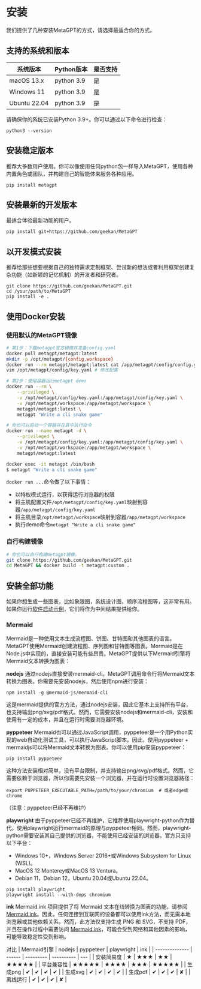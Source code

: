# 安装

我们提供了几种安装MetaGPT的方式，请选择最适合你的方式。

## 支持的系统和版本

| 系统版本     | Python版本 | 是否支持 |
| ------------ | ---------- | -------- |
| macOS 13.x   | python 3.9 | 是       |
| Windows 11   | python 3.9 | 是       |
| Ubuntu 22.04 | python 3.9 | 是       |

请确保你的系统已安装Python 3.9+。你可以通过以下命令进行检查：

```
python3 --version
```

## 安装稳定版本

推荐大多数用户使用。你可以像使用任何python包一样导入MetaGPT，使用各种内置角色或团队，并构建自己的智能体来服务各种应用。

```
pip install metagpt
```

## 安装最新的开发版本

最适合体验最新功能的用户。

```
pip install git+https://github.com/geekan/MetaGPT
```

## 以开发模式安装

推荐给那些想要根据自己的独特需求定制框架、尝试新的想法或者利用框架创建复杂功能（如新颖的记忆机制）的开发者和研究者。

```
git clone https://github.com/geekan/MetaGPT.git
cd /your/path/to/MetaGPT
pip install -e .
```

## 使用Docker安装

### 使用默认的MetaGPT镜像

```bash
# 第1步：下载metagpt官方镜像并准备config.yaml
docker pull metagpt/metagpt:latest
mkdir -p /opt/metagpt/{config,workspace}
docker run --rm metagpt/metagpt:latest cat /app/metagpt/config/config.yaml > /opt/metagpt/config/key.yaml
vim /opt/metagpt/config/key.yaml # 修改配置

# 第2步：使用容器运行metagpt demo
docker run --rm \
    --privileged \
    -v /opt/metagpt/config/key.yaml:/app/metagpt/config/key.yaml \
    -v /opt/metagpt/workspace:/app/metagpt/workspace \
    metagpt/metagpt:latest \
    metagpt "Write a cli snake game"

# 你也可以启动一个容器并在其中执行命令
docker run --name metagpt -d \
    --privileged \
    -v /opt/metagpt/config/key.yaml:/app/metagpt/config/key.yaml \
    -v /opt/metagpt/workspace:/app/metagpt/workspace \
    metagpt/metagpt:latest

docker exec -it metagpt /bin/bash
$ metagpt "Write a cli snake game"
```

`docker run ...`命令做了以下事情：

- 以特权模式运行，以获得运行浏览器的权限
- 将主机配置文件`/opt/metagpt/config/key.yaml`映射到容器`/app/metagpt/config/key.yaml`
- 将主机目录`/opt/metagpt/workspace`映射到容器`/app/metagpt/workspace`
- 执行demo命令`metagpt "Write a cli snake game"`

### 自行构建镜像

```bash
# 你也可以自行构建metagpt镜像。
git clone https://github.com/geekan/MetaGPT.git
cd MetaGPT && docker build -t metagpt:custom .
```

## 安装全部功能

如果你想生成一些图表，比如象限图，系统设计图，顺序流程图等，这非常有用。如果你运行[软件启动示例](https://github.com/geekan/MetaGPT/blob/main/metagpt/startup.py)，它们将作为中间结果提供给你。

### Mermaid

Mermaid是一种使用文本生成流程图、饼图、甘特图和其他图表的语言。MetaGPT使用Mermaid创建流程图、序列图和甘特图等图表。Mermaid是在Node.js中实现的，直接安装可能有些昂贵。MetaGPT提供以下Mermaid引擎将Mermaid文本转换为图表：

**nodejs**
通过nodejs直接安装mermaid-cli。MetaGPT调用命令行将Mermaid文本转换为图表。你需要先安装nodejs，然后使用npm进行安装：

```
npm install -g @mermaid-js/mermaid-cli
```

这是mermaid提供的官方方法，通过nodejs安装，因此它基本上支持所有平台，也支持输出png/svg/pdf格式。然而，它需要安装nodejs和mermaid-cli，安装和使用有一定的成本，并且在运行时需要浏览器环境。

**pyppeteer**
Mermaid也可以通过JavaScript调用，pyppeteer是一个用Python实现的web自动化测试工具，可以执行JavaScript脚本。因此，使用pyppeteer + mermaidjs可以将Mermaid文本转换为图表。你可以使用pip安装pyppeteer：

```
pip install pyppeteer
```

这种方法安装相对简单，没有平台限制，并支持输出png/svg/pdf格式。然而，它需要依赖于浏览器，所以你需要先安装一个浏览器，并在运行时设置浏览器路径：

```
export PUPPETEER_EXECUTABLE_PATH=/path/to/your/chromium  # 或者edge或chrome
```

（注意：pyppeteer已经不再维护）

**playwright**
由于pyppeteer已经不再维护，它推荐使用playwright-python作为替代。使用playwright运行mermaid的原理与pyppeteer相同。然而，playwright-python需要安装其自己提供的浏览器，不能使用已经安装的浏览器。官方只支持以下平台：

- Windows 10+，Windows Server 2016+或Windows Subsystem for Linux (WSL)。
- MacOS 12 Monterey或MacOS 13 Ventura。
- Debian 11，Debian 12，Ubuntu 20.04或Ubuntu 22.04。

```
pip install playwright
playwright install --with-deps chromium
```

**ink**
Mermaid.ink 项目提供了将 Mermaid 文本在线转换为图表的功能，请参阅 [Mermaid.ink](https://mermaid.ink/)。因此，任何连接到互联网的设备都可以使用ink方法，而无需本地浏览器或其他依赖关系。然而，此方法仅支持生成 PNG 和 SVG，不支持 PDF，并且在操作过程中需要访问 [Mermaid.ink](https://mermaid.ink/)，可能会受到网络和其他因素的影响，可能导致稳定性受到影响。

对比
| Mermaid引擎 | nodejs | pyppeteer | playwright | ink |
| -------------- | ------ | --------- | ---------- | --- |
| 安装简易度 | ★ | ★★★ | ★★ | ★★★★★ |
| 平台兼容性 | ★★★★★ | ★★★★ | ★★★ | ★★★★★ |
| 生成png | ✔ | ✔ | ✔ | ✔ |
| 生成svg | ✔ | ✔ | ✔ | ✔ |
| 生成pdf | ✔ | ✔ | ✔ | ✘ |
| 离线运行 | ✔ | ✔ | ✔ | ✘ |
